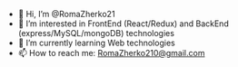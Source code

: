 - 👋 Hi, I’m @RomaZherko21
- 👀 I’m interested in FrontEnd (React/Redux) and BackEnd (express/MySQL/mongoDB) technologies
- 🌱 I’m currently learning Web technologies
- 📫 How to reach me: RomaZherko210@gmail.com
